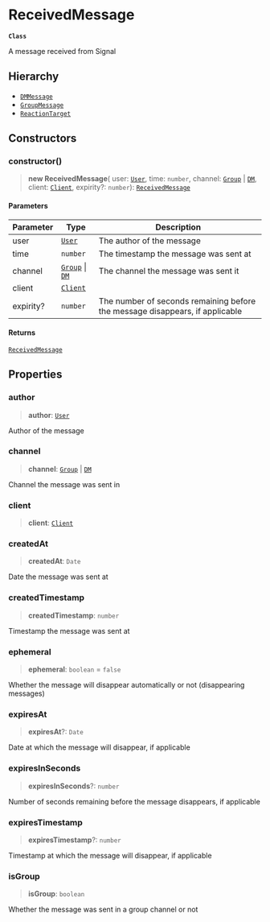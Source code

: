 # ReceivedMessage

**`Class`**

A message received from Signal

## Hierarchy

* [`DMMessage`](class.dmmessage.md)
* [`GroupMessage`](class.groupmessage.md)
* [`ReactionTarget`](class.reactiontarget.md)

## Constructors

### constructor()

> **new ReceivedMessage**( user: [`User`](class.user.md), time: `number`, channel: [`Group`](class.group.md) | [`DM`](class.dm.md), client: [`Client`](class.client.md), expirity?: `number`): [`ReceivedMessage`](class.receivedmessage.md)

#### Parameters

| Parameter | Type                                             | Description                                                                  |
| --------- | ------------------------------------------------ | ---------------------------------------------------------------------------- |
| user      | [`User`](class.user.md)                          | The author of the message                                                    |
| time      | `number`                                         | The timestamp the message was sent at                                        |
| channel   | [`Group`](class.group.md) \| [`DM`](class.dm.md) | The channel the message was sent it                                          |
| client    | [`Client`](class.client.md)                      |                                                                              |
| expirity? | `number`                                         | The number of seconds remaining before the message disappears, if applicable |

#### Returns

[`ReceivedMessage`](class.receivedmessage.md)

## Properties

### author

> **author**: [`User`](class.user.md)

Author of the message

### channel

> **channel**: [`Group`](class.group.md) | [`DM`](class.dm.md)

Channel the message was sent in

### client

> **client**: [`Client`](class.client.md)

### createdAt

> **createdAt**: `Date`

Date the message was sent at

### createdTimestamp

> **createdTimestamp**: `number`

Timestamp the message was sent at

### ephemeral

> **ephemeral**: `boolean` = `false`

Whether the message will disappear automatically or not (disappearing messages)

### expiresAt

> **expiresAt**?: `Date`

Date at which the message will disappear, if applicable

### expiresInSeconds

> **expiresInSeconds**?: `number`

Number of seconds remaining before the message disappears, if applicable

### expiresTimestamp

> **expiresTimestamp**?: `number`

Timestamp at which the message will disappear, if applicable

### isGroup

> **isGroup**: `boolean`

Whether the message was sent in a group channel or not
